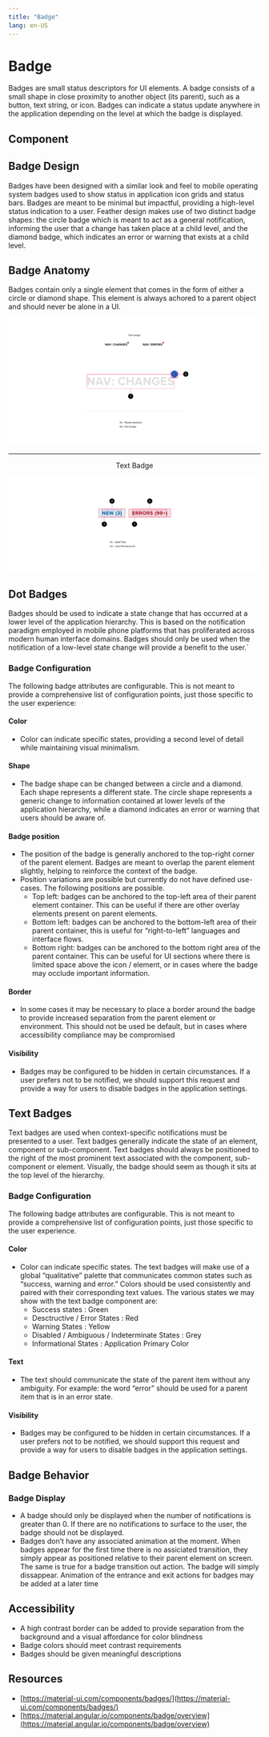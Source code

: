 ```yaml
---
title: "Badge"
lang: en-US
---
```


# Badge

Badges are small status descriptors for UI elements. A badge consists of a small shape in close proximity to another object (its parent), such as a button, text string, or icon. Badges can indicate a status update anywhere in the application depending on the level at which the badge is displayed.

## Component

## Badge Design

Badges have been designed with a similar look and feel to mobile operating system badges used to show status in application icon grids and status bars. Badges are meant to be minimal but impactful, providing a high-level status indication to a user. Feather design makes use of two distinct badge shapes: the circle badge which is meant to act as a general notification, informing the user that a change has taken place at a child level, and the diamond badge, which indicates an error or warning that exists at a child level.

## Badge Anatomy

Badges contain only a single element that comes in the form of either a circle or diamond shape. This element is always achored to a parent object and should never be alone in a UI.

![Dot Badge Anatomy ](./Badges-v2-web-resources/image/Badges_-_Anatomy.png)

---

<div style="text-align:center;">Text Badge</div>

![Text Badge Anatomy](./Badges-v2-web-resources/image/02-Anatomy.png)

## Dot Badges

Badges should be used to indicate a state change that has occurred at a lower level of the application hierarchy. This is based on the notification paradigm employed in mobile phone platforms that has proliferated across modern human interface domains. Badges should only be used when the notification of a low-level state change will provide a benefit to the user.\`

### Badge Configuration

The following badge attributes are configurable. This is not meant to provide a comprehensive list of configuration points, just those specific to the user experience:

#### Color

- Color can indicate specific states, providing a second level of detail while maintaining visual minimalism.

#### Shape

- The badge shape can be changed between a circle and a diamond. Each shape represents a different state. The circle shape represents a generic change to information contained at lower levels of the application hierarchy, while a diamond indicates an error or warning that users should be aware of.

#### Badge position

- The position of the badge is generally anchored to the top-right corner of the parent element. Badges are meant to overlap the parent element slightly, helping to reinforce the context of the badge.
- Position variations are possible but currently do not have defined use-cases. The following positions are possible.
  - Top left: badges can be anchored to the top-left area of their parent element container. This can be useful if there are other overlay elements present on parent elements.
  - Bottom left: badges can be anchored to the bottom-left area of their parent container, this is useful for “right-to-left” languages and interface flows.
  - Bottom right: badges can be anchored to the bottom right area of the parent container. This can be useful for UI sections where there is limited space above the icon / element, or in cases where the badge may occlude important information.

#### Border

- In some cases it may be necessary to place a border around the badge to provide increased separation from the parent element or environment. This should not be used be default, but in cases where accessibility compliance may be compromised

#### Visibility

- Badges may be configured to be hidden in certain circumstances. If a user prefers not to be notified, we should support this request and provide a way for users to disable badges in the application settings.

## Text Badges

Text badges are used when context-specific notifications must be presented to a user. Text badges generally indicate the state of an element, component or sub-component. Text badges should always be positioned to the right of the most prominent text associated with the component, sub-component or element. Visually, the badge should seem as though it sits at the top level of the hierarchy.

### Badge Configuration

The following badge attributes are configurable. This is not meant to provide a comprehensive list of configuration points, just those specific to the user experience.

#### Color

- Color can indicate specific states. The text badges will make use of a global “qualitative” palette that communicates common states such as “success, warning and error.” Colors should be used consistently and paired with their corresponding text values. The various states we may show with the text badge component are:
  - Success states : Green
  - Desctructive / Error States : Red
  - Warning States : Yellow
  - Disabled / Ambiguous / Indeterminate States : Grey
  - Informational States : Application Primary Color

#### Text

- The text should communicate the state of the parent item without any ambiguity. For example: the word “error” should be used for a parent item that is in an error state.

#### Visibility

- Badges may be configured to be hidden in certain circumstances. If a user prefers not to be notified, we should support this request and provide a way for users to disable badges in the application settings.

## Badge Behavior

### Badge Display

- A badge should only be displayed when the number of notifications is greater than 0. If there are no notifications to surface to the user, the badge should not be displayed.
- Badges don’t have any associated animation at the moment. When badges appear for the first time there is no assiciated transition, they simply appear as positioned relative to their parent element on screen. The same is true for a badge transition out action. The badge will simply dissappear. Animation of the entrance and exit actions for badges may be added at a later time

## Accessibility

- A high contrast border can be added to provide separation from the background and a visual affordance for color blindness
- Badge colors should meet contrast requirements
- Badges should be given meaningful descriptions

## Resources

- [https://material-ui.com/components/badges/](https://material-ui.com/components/badges/)
- [https://material.angular.io/components/badge/overview](https://material.angular.io/components/badge/overview)
